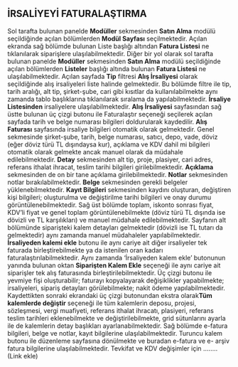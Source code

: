 ## İRSALİYEYİ FATURALAŞTIRMA 
Sol tarafta bulunan panelde **Modüller** sekmesinden **Satın Alma** modülü seçildiğinde açılan bölümlerden **Modül Sayfası** seçilmektedir. Açılan ekranda sağ bölümde bulunan Liste başlığı altından **Fatura Listesi** ne tıklanılarak siparişlere ulaşılabilmektedir. Diğer bir yol olarak sol tarafta bulunan panelde **Modüller** sekmesinden **Satın Alma** modülü seçildiğinde açılan bölümlerden **Listeler** başlığı altında bulunan **Fatura Listesi** ne ulaşılabilmektedir. Açılan sayfada **Tip** filtresi **Alış İrsaliyesi** olarak seçildiğinde alış irsaliyeleri liste halinde gelmektedir. Bu bölümde filtre ile tip, tarih aralığı, alt tip, şirket-şube, cari gibi kısıtlar da kullanılabilmekte aynı zamanda tablo başlıklarına tıklanılarak sıralama da yapılabilmektedir. **İrsaliye Listesinden** irsaliyelere ulaşılabilmektedir. **Alış İrsaliyesi** sayfasından sağ üstte bulunan üç çizgi butonu ile Faturalaştır seçeneği seçilerek açılan sayfada tarih ve belge numarası bilgileri doldurularak kaydedilir. **Alış Faturası** sayfasında irsaliye bilgileri otomatik olarak gelmektedir. Genel sekmesinde şirket-şube, tarih, belge numarası, satıcı, depo, vade, döviz (eğer döviz türü TL dışındaysa kur), açıklama ve KDV dahil mi bilgileri otomatik olarak gelmekte ancak manuel olarak da müdahale edilebilmektedir. **Detay** sekmesinden alt tip, proje, plasiyer, cari adres, referans ithalat ihracat, teslim tarihi bilgileri girilebilmektedir. **Açıklama** sekmesinden de on bir tane açıklama girilebilmektedir. **Notlar** sekmesinden notlar bırakılabilmektedir. **Belge** sekmesinden gerekli belgeler yüklenebilmektedir. **Kayıt Bilgileri** sekmesinden kaydını oluşturan, değiştiren kişi bilgileri; oluşturulma ve değiştirilme tarihi bilgileri ve onay durumu görüntülenebilmektedir. Sağ üst bölümde toplam, iskonto sonrası fiyat, KDV’li fiyat ve genel toplam görüntülenebilmekte (döviz türü TL dışında ise dövizli ve TL karşılıkları) ve manuel müdahale edilebilmektedir. Sayfanın alt bölümünde siparişteki kalem detayları gelmektedir (dövizli ise TL tutarı da gelmektedir) aynı zamanda manuel müdahaleler yapılabilmektedir. **İrsaliyeden kalemi ekle** butonu ile aynı cariye ait diğer irsaliyeler tek faturada birleştirebilmekte ya da istenilen oran kadarı faturalaştırılabilmektedir. Aynı zamanda ‘İrsaliyeden kalem ekle’ butonunun yanında bulunan oktan **Siparişten Kalem Ekle** seçeneği ile aynı cariye ait siparişler tek alış faturasında birleştirilebilmektedir. Üç çizgi butonu ile yevmiye fişi oluşturabilir; faturayı kopyalayarak değişiklikler yapabilmekte; irsaliyeleri, sipariş detayları görülebilmekte; nakit ödeme yapılabilmektedir. Kaydettikten sonraki ekrandaki üç çizgi butonundan ekstra olarak**Tüm kalemlerde değiştir** seçeneği ile tüm kalemlerin deposu, projesi, sözleşmesi, vergi muafiyeti, referans ithalat ihracatı, plasiyeri, referans teslim tarihleri eklenebilmekte ve değiştirilebilmekte, grid sütunlarını ayarla ile de kalemlerin detay başlıkları ayarlanabilmektedir. Sağ bölümde e-fatura bilgileri, belge ve notlar, kayıt bilgilerine ulaşılabilmektedir. Turuncu kalem butonu ile düzenleme sayfasına dönülmekte ve buradan e-fatura ve e- arşiv fatura bilgilerine ulaşılabilmektedir. Tevkifat ve KDV değişimler için …….. (Link ekle)
